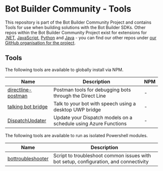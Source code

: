 # Bot Builder Community - Tools

This repository is part of the Bot Builder Community Project and contains Tools for use when building solutions with the Bot Builder SDKs. Other repos within the Bot Builder Community Project exist for extensions for [.NET](https://github.com/BotBuilderCommunity/botbuilder-community-tools), [JavaScript](https://github.com/BotBuilderCommunity/botbuilder-community-js), [Python](https://github.com/BotBuilderCommunity/botbuilder-community-python) and [Java](https://github.com/BotBuilderCommunity/botbuilder-community-java) - you can find our other repos under [our GitHub organisation for the project](https://github.com/BotBuilderCommunity/).  

## Tools

The following tools are available to globally install via NPM.

| Name | Description | NPM |
| ---- | ----------- |-----|
| [directline-postman](./directline-postman/README.md) | Postman tools for debugging bots through the Direct Line | - |
| [talking bot bridge](./TalkingBotBridge/ReadMe.md) | Talk to your bot with speech using a desktop UWP bridge| - |
| [DispatchUpdater](./DispatchUpdater/README.md) | Update your Dispatch models on a schedule using Azure Functions | - |

The following tools are available to run as isolated Powershell modules.

| Name | Description
| ---- | -----------
| [bottroubleshooter](./bottroubleshooter/README.md) | Script to troubleshoot common issues with bot setup, configuration, and connectivity |